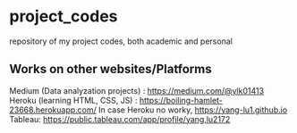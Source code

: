 # project_codes
repository of my project codes, both academic and personal

## Works on other websites/Platforms
Medium (Data analyzation projects) : https://medium.com/@ylk01413
<br />
Heroku (learning HTML, CSS, JS) : https://boiling-hamlet-23668.herokuapp.com/
In case Heroku no worky, https://yang-lu1.github.io
<br />
Tableau: https://public.tableau.com/app/profile/yang.lu2172
